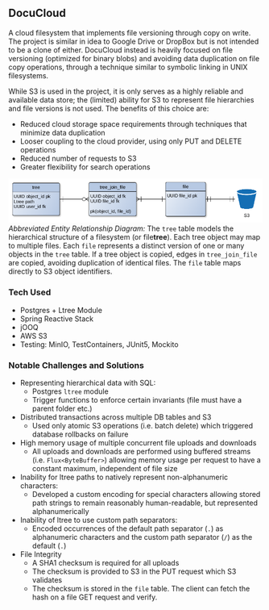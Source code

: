 ## DocuCloud
A cloud filesystem that implements file versioning through copy on write.  The project is similar in idea to Google Drive or DropBox but is not intended to be a clone of either.  DocuCloud instead is heavily focused on file versioning (optimized for binary blobs) and avoiding data duplication on file copy operations, through a technique similar to symbolic linking in UNIX filesystems.
<p>While S3 is used in the project, it is only serves as a highly reliable and available data store; the (limited) ability for S3 to represent file hierarchies and file versions is not used.  The benefits of this choice are:

- Reduced cloud storage space requirements through techniques that minimize data duplication
- Looser coupling to the cloud provider, using only PUT and DELETE operations
- Reduced number of requests to S3
- Greater flexibility for search operations

![er](https://raw.githubusercontent.com/ericghara/DocuCloud/main/backend/misc/abbreviated_er_diagram.png)
*Abbreviated Entity Relationship Diagram:* The `tree` table models the hierarchical structure of a filesystem (or file**tree**).  Each tree object may map to multiple files. Each `file` represents a distinct version of one or many objects in the `tree` table.  If a tree object is copied, edges in `tree_join_file` are copied, avoiding duplication of identical files.  The `file` table maps directly to S3 object identifiers.

### Tech Used
- Postgres + Ltree Module
- Spring Reactive Stack
- jOOQ
- AWS S3
- Testing: MinIO, TestContainers, JUnit5, Mockito

### Notable Challenges and Solutions
- Representing hierarchical data with SQL:
    - Postgres `ltree` module
    - Trigger functions to enforce certain invariants (file must have a parent folder etc.)
- Distributed transactions across multiple DB tables and S3
    - Used only atomic S3 operations (i.e. batch delete) which triggered database rollbacks on failure
- High memory usage of multiple concurrent file uploads and downloads
    - All uploads and downloads are performed using buffered streams (i.e. `Flux<ByteBuffer>`) allowing memory usage per request to have a constant maximum, independent of file size
- Inability for ltree paths to natively represent non-alphanumeric characters:
    -   Developed a custom encoding for special characters allowing stored path strings to remain reasonably human-readable, but represented alphanumerically
- Inability of ltree to use custom path separators:
    -   Encoded occurrences of the default path separator (`.`) as alphanumeric characters and the custom path separator (`/`) as the default (`.`)
- File Integrity
    - A SHA1 checksum is required for all uploads
    - The checksum is provided to S3 in the PUT request which S3 validates
    - The checksum is stored in the `file` table.  The client can fetch the hash on a file GET request and verify.
